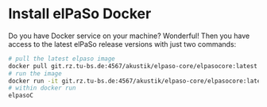 # Install elPaSo Docker

Do you have Docker service on your machine? Wonderful! Then you have access to the latest elPaSo release versions with just two commands:

```bash
# pull the latest elpaso image
docker pull git.rz.tu-bs.de:4567/akustik/elpaso-core/elpasocore:latest
# run the image
docker run -it git.rz.tu-bs.de:4567/akustik/elpaso-core/elpasocore:latest
# within docker run
elpasoC
```